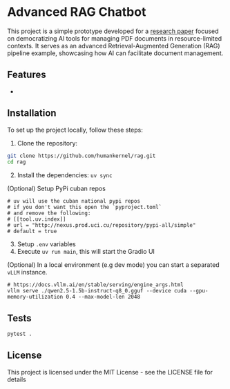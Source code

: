 # Advanced RAG Chatbot

This project is a simple prototype developed for a [research paper](https://github.com/humankernel/rag-paper/blob/main/rcci_template.pdf) focused on democratizing AI tools for managing PDF documents in resource-limited contexts. It serves as an advanced Retrieval-Augmented Generation (RAG) pipeline example, showcasing how AI can facilitate document management.

## Features

-

## Installation

To set up the project locally, follow these steps:

1. Clone the repository:

```bash
git clone https://github.com/humankernel/rag.git
cd rag
```

2. Install the dependencies: `uv sync`

(Optional) Setup PyPi cuban repos
```shell
# uv will use the cuban national pypi repos
# if you don't want this open the `pyproject.toml`
# and remove the following:
# [[tool.uv.index]]
# url = "http://nexus.prod.uci.cu/repository/pypi-all/simple"
# default = true
```

3. Setup `.env` variables
4. Execute `uv run main`, this will start the Gradio UI

(Optional) In a local environment (e.g dev mode) you can start a separated `vLLM` instance.
```shell
# https://docs.vllm.ai/en/stable/serving/engine_args.html
vllm serve ./qwen2.5-1.5b-instruct-q8_0.gguf --device cuda --gpu-memory-utilization 0.4 --max-model-len 2048
```

## Tests

```sh
pytest .
```

## License
This project is licensed under the MIT License - see the LICENSE file for details
